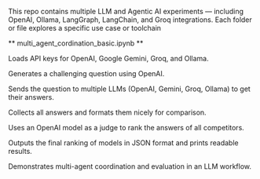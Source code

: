 This repo contains multiple LLM and Agentic AI experiments — including OpenAI, Ollama, LangGraph, LangChain, and Groq integrations. Each folder or file explores a specific use case or toolchain


** multi_agent_cordination_basic.ipynb **

Loads API keys for OpenAI, Google Gemini, Groq, and Ollama.

Generates a challenging question using OpenAI.

Sends the question to multiple LLMs (OpenAI, Gemini, Groq, Ollama) to get their answers.

Collects all answers and formats them nicely for comparison.

Uses an OpenAI model as a judge to rank the answers of all competitors.

Outputs the final ranking of models in JSON format and prints readable results.

Demonstrates multi-agent coordination and evaluation in an LLM workflow.